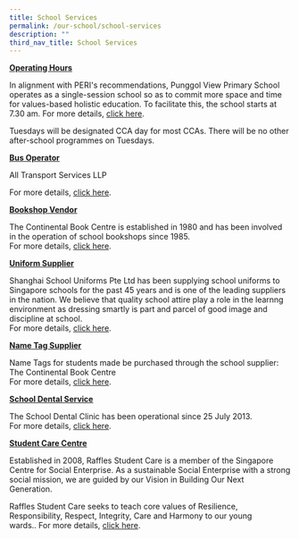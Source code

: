 ```yaml
---
title: School Services
permalink: /our-school/school-services
description: ""
third_nav_title: School Services
---
```

<p><strong><u>Operating Hours</u></strong></p>

In alignment with PERI's recommendations, Punggol View Primary School operates as a single-session school so as to commit more space and time for values-based holistic education. To facilitate this, the school starts at 7.30 am. For more details, [click here](/our-school/school-services/school-operating-hours). 

Tuesdays will be designated CCA day for most CCAs. There will be no other after-school programmes on Tuesdays.

<p><strong><u>Bus Operator</u></strong></p>

All Transport Services LLP

For more details, [click here](/our-school/school-services/bus-operator).

  
<p><strong><u>Bookshop Vendor</u></strong></p>

The Continental Book Centre is established in 1980 and has been involved in the operation of school bookshops since 1985.   
For more details, [click here](/our-school/school-services/bookshop-vendor).

  
<p><strong><u>Uniform Supplier</u></strong></p>

Shanghai School Uniforms Pte Ltd has been supplying school uniforms to Singapore schools for the past 45 years and is one of the leading suppliers in the nation. We believe that quality school attire play a role in the learnng environment as dressing smartly is part and parcel of good image and discipline at school.    
For more details, [click here](/our-school/school-services/uniform-supplier).

  
<p><strong><u>Name Tag Supplier</u></strong></p>

Name Tags for students made be purchased through the school supplier:  
The Continental Book Centre  
For more details, [click here](/our-school/school-services/name-tag-supplier).

  
<p><strong><u>School Dental Service</u></strong></p>

The School Dental Clinic has been operational since 25 July 2013.   
For more details, [click here](/our-school/school-services/school-dental-service).

  
<p><strong><u>Student Care Centre</u></strong></p>

Established in 2008, Raffles Student Care is a member of the Singapore Centre for Social Enterprise. As a sustainable Social Enterprise with a strong social mission, we are guided by our Vision in Building Our Next Generation. 

Raffles Student Care seeks to teach core values of Resilience, Responsibility, Respect, Integrity, Care and Harmony to our young wards.. For more details, [click here](/our-school/school-services/student-care-centre).